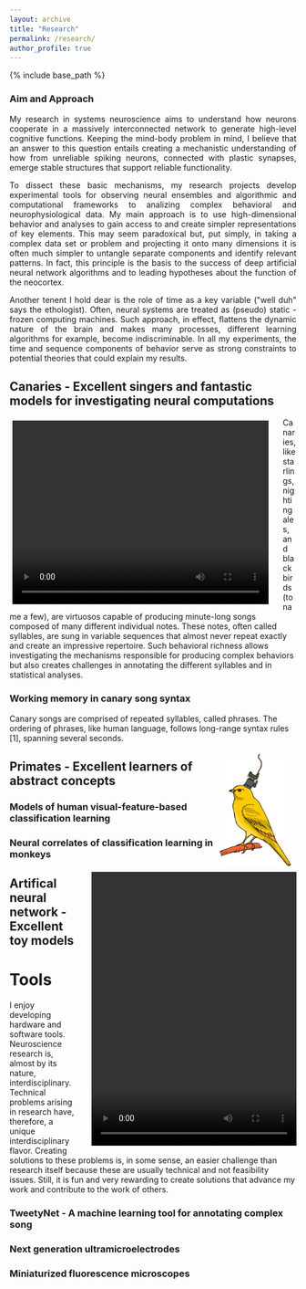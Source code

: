 ```yaml
---
layout: archive
title: "Research"
permalink: /research/
author_profile: true
---
```


{% include base_path %}
### Aim and Approach
<div style="text-align: justify">
<p>My research in systems neuroscience aims to understand how neurons cooperate in a massively interconnected network to generate high-level cognitive functions. Keeping the mind-body problem in mind, I believe that an answer to this question entails creating a mechanistic understanding of how from unreliable spiking neurons, connected with plastic synapses, emerge stable structures that support reliable functionality.</p>
  
<p>To dissect these basic mechanisms, my research projects develop experimental tools for observing neural ensembles and algorithmic and computational frameworks to analizing complex behavioral and neurophysiological data. My main approach is to use high-dimensional behavior and analyses to gain access to and create simpler representations of key elements. This may seem paradoxical but, put simply, in taking a complex data set or problem and projecting it onto many dimensions it is often much simpler to untangle separate components and identify relevant patterns. In fact, this principle is the basis to the success of deep artificial neural network algorithms and to leading hypotheses about the function of the neocortex.</p>

<p>Another tenent I hold dear is the role of time as a key variable ("well duh" says the ethologist). Often, neural systems are treated as (pseudo) static - frozen computing machines. Such approach, in effect, flattens the dynamic nature of the brain and makes many processes, different learning algorithms for example, become indiscriminable. In all my experiments, the time and sequence components of behavior serve as strong constraints to potential theories that could explain my results.</p> 
</div>

## Canaries - Excellent singers and fantastic models for investigating neural computations
<div style="float:left; margin: 5px 25px 5px 5px"><video width="450" height="322" controls> 
  <source src="/files/pics/CanaryAviary1.mp4" type="video/mp4">
Your browser does not support the video tag.</video></div>
Canaries, like starlings, nightingales, and blackbirds (to name a few), are virtuosos capable of producing minute-long songs composed of many different individual notes. These notes, often called syllables, are sung in variable sequences that almost never repeat exactly and create an impressive repertoire. Such behavioral richness allows investigating the mechanisms responsible for producing complex behaviors but also creates challenges in annotating the different syllables and in statistical analyses.  

### Working memory in canary song syntax
Canary songs are comprised of repeated syllables, called phrases. The ordering of phrases, like human language, follows long-range syntax rules [1], spanning several seconds.  

<img src="/files/pics/Canary_miniscope.png" align="right" width="125px" vspace="5px" hspace="10px" />


<div style="float:right; margin: 5px 0px 5px 25px"><video width="360" height="480" controls> 
  <source src="/files/CanaryVid2.mp4" type="video/mp4">
Your browser does not support the video tag.</video></div>

## Primates - Excellent learners of abstract concepts

### Models of human visual-feature-based classification learning

### Neural correlates of classification learning in monkeys 

## Artifical neural network - Excellent toy models


Tools
=====
I enjoy developing hardware and software tools. Neuroscience research is, almost by its nature, interdisciplinary. Technical problems arising in research have, therefore, a unique interdisciplinary flavor. Creating solutions to these problems is, in some sense, an easier challenge than research itself because these are usually technical and not feasibility issues. Still, it is fun and very rewarding to create solutions that advance my work and contribute to the work of others. 

### TweetyNet - A machine learning tool for annotating complex song

### Next generation ultramicroelectrodes

### Miniaturized fluorescence microscopes

